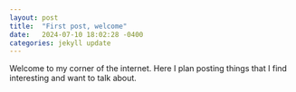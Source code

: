 ```yaml
---
layout: post
title:  "First post, welcome"
date:   2024-07-10 18:02:28 -0400
categories: jekyll update
---
```

Welcome to my corner of the internet. Here I plan posting things that I find interesting and want to talk about.